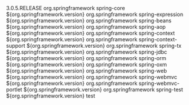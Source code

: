 <!-- Shared version number properties -->
<properties>
    <org.springframework.version>3.0.5.RELEASE</org.springframework.version>
</properties>

<!--
    Core utilities used by other modules.
    Define this if you use Spring Utility APIs (org.springframework.core.*/org.springframework.util.*)
-->
<dependency>
  <groupId>org.springframework</groupId>
  <artifactId>spring-core</artifactId>
  <version>${org.springframework.version}</version>
</dependency>

<!--
    Expression Language (depends on spring-core)
    Define this if you use Spring Expression APIs (org.springframework.expression.*)
-->
<dependency>
  <groupId>org.springframework</groupId>
  <artifactId>spring-expression</artifactId>
  <version>${org.springframework.version}</version>
</dependency>

<!--
    Bean Factory and JavaBeans utilities (depends on spring-core)
    Define this if you use Spring Bean APIs (org.springframework.beans.*)
-->
<dependency>
  <groupId>org.springframework</groupId>
  <artifactId>spring-beans</artifactId>
  <version>${org.springframework.version}</version>
</dependency>

<!--
    Aspect Oriented Programming (AOP) Framework (depends on spring-core, spring-beans)
    Define this if you use Spring AOP APIs (org.springframework.aop.*)
-->
<dependency>
  <groupId>org.springframework</groupId>
  <artifactId>spring-aop</artifactId>
  <version>${org.springframework.version}</version>
</dependency>

<!--
    Application Context (depends on spring-core, spring-expression, spring-aop, spring-beans)
    This is the central artifact for Spring's Dependency Injection Container and is generally always defined
-->
<dependency>
  <groupId>org.springframework</groupId>
  <artifactId>spring-context</artifactId>
  <version>${org.springframework.version}</version>
</dependency>

<!--
    Various Application Context utilities, including EhCache, JavaMail, Quartz, and Freemarker integration
    Define this if you need any of these integrations
-->
<dependency>
  <groupId>org.springframework</groupId>
  <artifactId>spring-context-support</artifactId>
  <version>${org.springframework.version}</version>
</dependency>

<!--
    Transaction Management Abstraction (depends on spring-core, spring-beans, spring-aop, spring-context)
    Define this if you use Spring Transactions or DAO Exception Hierarchy
    (org.springframework.transaction.*/org.springframework.dao.*)
-->
<dependency>
  <groupId>org.springframework</groupId>
  <artifactId>spring-tx</artifactId>
  <version>${org.springframework.version}</version>
</dependency>

<!--
    JDBC Data Access Library (depends on spring-core, spring-beans, spring-context, spring-tx)
    Define this if you use Spring's JdbcTemplate API (org.springframework.jdbc.*)
-->
<dependency>
  <groupId>org.springframework</groupId>
  <artifactId>spring-jdbc</artifactId>
  <version>${org.springframework.version}</version>
</dependency>

<!--
    Object-to-Relation-Mapping (ORM) integration with Hibernate, JPA, and iBatis.
    (depends on spring-core, spring-beans, spring-context, spring-tx)
    Define this if you need ORM (org.springframework.orm.*)
-->
<dependency>
  <groupId>org.springframework</groupId>
  <artifactId>spring-orm</artifactId>
  <version>${org.springframework.version}</version>
</dependency>

<!--
    Object-to-XML Mapping (OXM) abstraction and integration with JAXB, JiBX, Castor, XStream, and XML Beans.
    (depends on spring-core, spring-beans, spring-context)
    Define this if you need OXM (org.springframework.oxm.*)
-->
<dependency>
  <groupId>org.springframework</groupId>
  <artifactId>spring-oxm</artifactId>
  <version>${org.springframework.version}</version>
</dependency>

<!--
    Web application development utilities applicable to both Servlet and Portlet Environments
    (depends on spring-core, spring-beans, spring-context)
    Define this if you use Spring MVC, or wish to use Struts, JSF, or another web framework with Spring (org.springframework.web.*)
-->
<dependency>
  <groupId>org.springframework</groupId>
  <artifactId>spring-web</artifactId>
  <version>${org.springframework.version}</version>
</dependency>

<!--
    Spring MVC for Servlet Environments (depends on spring-core, spring-beans, spring-context, spring-web)
    Define this if you use Spring MVC with a Servlet Container such as Apache Tomcat (org.springframework.web.servlet.*)
-->
<dependency>
  <groupId>org.springframework</groupId>
  <artifactId>spring-webmvc</artifactId>
  <version>${org.springframework.version}</version>
</dependency>

<!--
    Spring MVC for Portlet Environments (depends on spring-core, spring-beans, spring-context, spring-web)
    Define this if you use Spring MVC with a Portlet Container (org.springframework.web.portlet.*)
-->
<dependency>
  <groupId>org.springframework</groupId>
  <artifactId>spring-webmvc-portlet</artifactId>
  <version>${org.springframework.version}</version>
</dependency>

<!--
    Support for testing Spring applications with tools such as JUnit and TestNG
    This artifact is generally always defined with a 'test' scope for the integration testing framework and unit testing stubs
-->
<dependency>
  <groupId>org.springframework</groupId>
  <artifactId>spring-test</artifactId>
  <version>${org.springframework.version}</version>
  <scope>test</scope>
</dependency>
